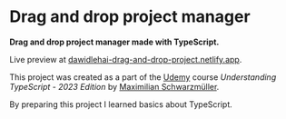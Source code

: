 # Drag and drop project manager

**Drag and drop project manager made with TypeScript.**

Live preview at [dawidlehai-drag-and-drop-project.netlify.app](https://dawidlehai-drag-and-drop-project.netlify.app/).

This project was created as a part of the [Udemy](https://www.udemy.com/ 'Udemy') course _Understanding TypeScript - 2023 Edition_ by [Maximilian Schwarzmüller](https://twitter.com/maxedapps 'Maximilian Schwarzmüller on Twitter').

By preparing this project I learned basics about TypeScript.

